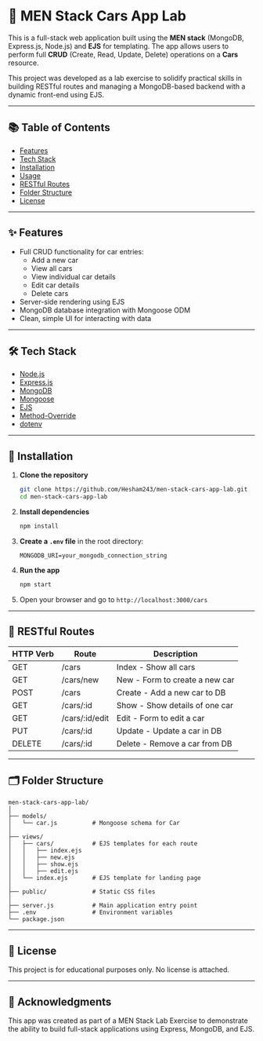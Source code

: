 # 🚗 MEN Stack Cars App Lab

This is a full-stack web application built using the **MEN stack** (MongoDB, Express.js, Node.js) and **EJS** for templating. The app allows users to perform full **CRUD** (Create, Read, Update, Delete) operations on a **Cars** resource.

This project was developed as a lab exercise to solidify practical skills in building RESTful routes and managing a MongoDB-based backend with a dynamic front-end using EJS.

---

## 📚 Table of Contents

- [Features](#features)
- [Tech Stack](#tech-stack)
- [Installation](#installation)
- [Usage](#usage)
- [RESTful Routes](#restful-routes)
- [Folder Structure](#folder-structure)
- [License](#license)

---

## ✨ Features

- Full CRUD functionality for car entries:
  - Add a new car
  - View all cars
  - View individual car details
  - Edit car details
  - Delete cars
- Server-side rendering using EJS
- MongoDB database integration with Mongoose ODM
- Clean, simple UI for interacting with data

---

## 🛠 Tech Stack

- [Node.js](https://nodejs.org/)
- [Express.js](https://expressjs.com/)
- [MongoDB](https://www.mongodb.com/)
- [Mongoose](https://mongoosejs.com/)
- [EJS](https://ejs.co/)
- [Method-Override](https://www.npmjs.com/package/method-override)
- [dotenv](https://www.npmjs.com/package/dotenv)

---

## 🚀 Installation

1. **Clone the repository**

   ```bash
   git clone https://github.com/Hesham243/men-stack-cars-app-lab.git
   cd men-stack-cars-app-lab
   ```

2. **Install dependencies**

   ```bash
   npm install
   ```

3. **Create a `.env` file** in the root directory:

   ```
   MONGODB_URI=your_mongodb_connection_string
   ```

4. **Run the app**

   ```bash
   npm start
   ```

5. Open your browser and go to `http://localhost:3000/cars`

---

## 📡 RESTful Routes

| HTTP Verb | Route              | Description                        |
|-----------|-------------------|------------------------------------|
| GET       | /cars              | Index - Show all cars              |
| GET       | /cars/new          | New - Form to create a new car     |
| POST      | /cars              | Create - Add a new car to DB       |
| GET       | /cars/:id          | Show - Show details of one car     |
| GET       | /cars/:id/edit     | Edit - Form to edit a car          |
| PUT       | /cars/:id          | Update - Update a car in DB        |
| DELETE    | /cars/:id          | Delete - Remove a car from DB      |

---

## 🗂 Folder Structure

```
men-stack-cars-app-lab/
│
├── models/
│   └── car.js          # Mongoose schema for Car
│
├── views/
│   ├── cars/           # EJS templates for each route
│   │   ├── index.ejs
│   │   ├── new.ejs
│   │   ├── show.ejs
│   │   ├── edit.ejs
│   └── index.ejs       # EJS template for landing page
│
├── public/             # Static CSS files
│
├── server.js           # Main application entry point
├── .env                # Environment variables
└── package.json
```

---

## 📝 License

This project is for educational purposes only. No license is attached.

---

## 🙌 Acknowledgments

This app was created as part of a MEN Stack Lab Exercise to demonstrate the ability to build full-stack applications using Express, MongoDB, and EJS.

